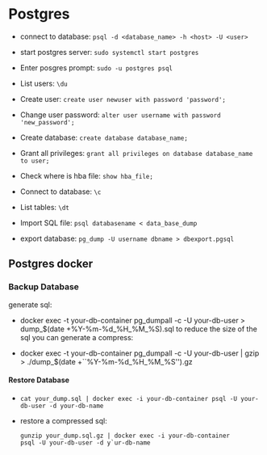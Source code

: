 # Postgres

* connect to database: `psql -d <database_name> -h <host> -U <user>`

*   start postgres server: `sudo systemctl start postgres`

*   Enter posgres prompt: `sudo -u postgres psql`

*   List users: `\du`

*   Create user: `create user newuser with password 'password';`

*   Change user password:
    `alter user username with password 'new_password';`

*   Create database: `create database database_name;`

*   Grant all privileges:
    `grant all privileges on database database_name to user;`

*   Check where is hba file: `show hba_file;`

*   Connect to database: `\c`

*   List tables: `\dt`

*   Import SQL file: `psql databasename < data_base_dump`

*   export database: `pg_dump -U username dbname > dbexport.pgsql`

## Postgres docker

### Backup Database

generate sql:

*   docker exec -t your-db-container pg\_dumpall -c -U your-db-user >
    dump\_$(date +%Y-%m-%d\_%H\_%M\_%S).sql to reduce the size of the
    sql you can generate a compress:

*   docker exec -t your-db-container pg\_dumpall -c -U your-db-user |
    gzip > ./dump\_$(date +\`\`%Y-%m-%d\_%H\_%M\_%S'').gz

#### Restore Database

*   `cat your_dump.sql | docker exec -i your-db-container psql -U your-db-user -d your-db-name` 

* restore a compressed sql:
    ```
    gunzip your_dump.sql.gz | docker exec -i your-db-container
    psql -U your-db-user -d y`ur-db-name
    ```
